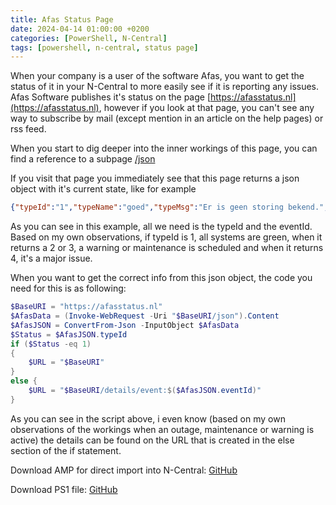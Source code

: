 ```yaml
---
title: Afas Status Page
date: 2024-04-14 01:00:00 +0200
categories: [PowerShell, N-Central]
tags: [powershell, n-central, status page]
---
```

When your company is a user of the software Afas, you want to get the status of it in your N-Central to more easily see if it is reporting any issues.
Afas Software publishes it's status on the page [https://afasstatus.nl](https://afasstatus.nl), however if you look at that page, you can't see any way to subscribe by mail (except mention in an article on the help pages) or rss feed.

When you start to dig deeper into the inner workings of this page, you can find a reference to a subpage [/json](https://afasstatus.nl/json)

If you visit that page you immediately see that this page returns a json object with it's current state, like for example

```json
{"typeId":"1","typeName":"goed","typeMsg":"Er is geen storing bekend.","eventId":null}
```

As you can see in this example, all we need is the typeId and the eventId.
Based on my own observations, if typeId is 1, all systems are green, when it returns a 2 or 3, a warning or maintenance is scheduled and when it returns 4, it's a major issue.

When you want to get the correct info from this json object, the code you need for this is as following:

```powershell
$BaseURI = "https://afasstatus.nl"
$AfasData = (Invoke-WebRequest -Uri "$BaseURI/json").Content
$AfasJSON = ConvertFrom-Json -InputObject $AfasData
$Status = $AfasJSON.typeId
if ($Status -eq 1)
{
    $URL = "$BaseURI"
}
else {
    $URL = "$BaseURI/details/event:$($AfasJSON.eventId)"
}
```

As you can see in the script above, i even know (based on my own observations of the workings when an outage, maintenance or warning is active) the details can be found on the URL that is created in the else section of the if statement.

Download AMP for direct import into N-Central: [GitHub](https://github.com/eagle00789/N-Central/blob/master/Afas%20Status%20Page/Afas%20Status.amp)

Download PS1 file: [GitHub](https://github.com/eagle00789/N-Central/blob/master/Afas%20Status%20Page/Afas%20Status.ps1)